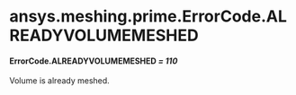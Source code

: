 # ansys.meshing.prime.ErrorCode.ALREADYVOLUMEMESHED



#### ErrorCode.ALREADYVOLUMEMESHED *= 110*

Volume is already meshed.

<!-- !! processed by numpydoc !! -->
